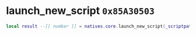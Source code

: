 # launch_new_script `0x85A30503`

```lua
local result --[[ number ]] = natives.core.launch_new_script(_scriptpath --[[ string ]], _stacksize --[[ number ]])
```